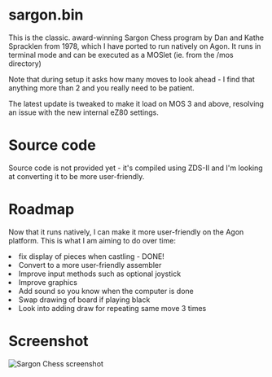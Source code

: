 # sargon.bin
This is the classic. award-winning Sargon Chess program by Dan and Kathe Spracklen from 1978, which I have ported to run natively on Agon. It runs in terminal mode and can be executed as a MOSlet (ie. from the /mos directory)

Note that during setup it asks how many moves to look ahead - I find that anything more than 2 and you really need to be patient.

The latest update is tweaked to make it load on MOS 3 and above, resolving an issue with the new internal eZ80 settings.

# Source code
Source code is not provided yet - it's compiled using ZDS-II and I'm looking at converting it to be more user-friendly.

# Roadmap
Now that it runs natively, I can make it more user-friendly on the Agon platform. This is what I am aiming to do over time:
<li>fix display of pieces when castling - DONE!</li>
<li>Convert to a more user-friendly assembler</li>
<li>Improve input methods such as optional joystick</li>
<li>Improve graphics</li>
<li>Add sound so you know when the computer is done</li>
<li>Swap drawing of board if playing black</li>
<li>Look into adding draw for repeating same move 3 times</li>

# Screenshot
![Sargon Chess screenshot](sargon_screenshot.jpg)
